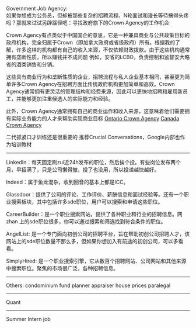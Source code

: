 Government Job Agency:  
如果你想成为公务员，但却被那些复杂的招聘流程、N轮面试和漫长等待搞得头疼吗？那就来试试另辟蹊径吧：寻找政府旗下的Crown Agency的工作机会

Crown Agency有点类似于中国国企的意思，它是一种兼具商业与公共政策目标的政府机构，完全归属于Crown（即加拿大政府或省级政府）所有。根据我的了解，许多这样的机构都有自己的收入来源，不仅依赖财政拨款。由于这些机构通常拥有垄断性质，所以赚钱并不成问题 例如，安省的LCBO，负责控制和监督安大略省的酒类销售和分销。

这些具有商业行为和垄断性质的企业，招聘流程与私人企业基本相同，甚至更为简单许多Crown Agency在招聘方面比传统政府机构更加简单和高效。Crown Agency通常拥有更灵活的管理结构和经费来源，因此可以更快地招聘和雇用新员工，并能够更加注重候选人的实际能力和经验。

此外，Crown Agency通常拥有自己的商业运作和收入来源，这意味着他们需要拥有实际业务能力的人才来帮助实现商业目标
[Ontario Crown Agency](https://www.pas.gov.on.ca/home/Agencies-list)
[Canada Crown Agency](https://www.canada.ca/en/treasury-board-secretariat/services/guidance-crown-corporations/list-crown-corporations.html)

二代抓紧口才训练还是很重要的
推荐Crucial Conversations，Google内部也作为培训教材

---

LinkedIn：每天固定刷zui近24h发布的职位，然后挨个投。有些岗位发布两个月，早招满了，只是公司懒得撤，投了也没用，所以投递越快越好。  
  
Indeed：属于鱼龙混杂，收到回音的基本上都是ICC。  
  
Glassdoor：提供了公司的评论、工作评价、薪酬信息和面试经验等。还有一个职业搜索板块，其中包括许多sde职位，用户可以搜索和申请这些职位。  
  
CareerBuilder：是一个职业搜索网站，提供了各种职业和行业的招聘信息。网zhan 上的sde职位很多，你可以通过搜索和筛选找到符合条件的职位。  
  
AngelList: 是一个专门面向初创公司的招聘平台，旨在帮助初创公司招聘人才，该网站上的sde职位数量不那么多，但如果你想加入有前途的初创公司，可以多看看。  
  
SimplyHired: 是一个职业搜索引擎，它从数百个招聘网站、公司网站和其他来源中搜索职位。聚焦的市场很广泛，各种招聘信息。

---
Others:
condominium fund planner
appraiser house prices
paralegal

---


Quant

---

Summer Intern job


